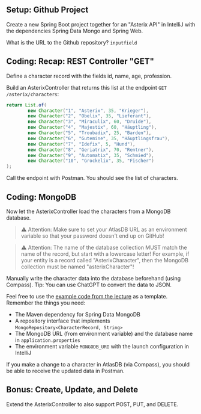 ## Setup: Github Project

Create a new Spring Boot project together for an "Asterix API" in IntelliJ with the dependencies Spring Data Mongo and Spring Web.

What is the URL to the Github repository?
`inputfield`

## Coding: Recap: REST Controller "GET"

Define a character record with the fields id, name, age, profession.

Build an AsterixController that returns this list at the endpoint `GET /asterix/characters`:

```java
return List.of(
        new Character("1", "Asterix", 35, "Krieger"),
        new Character("2", "Obelix", 35, "Lieferant"),
        new Character("3", "Miraculix", 60, "Druide"),
        new Character("4", "Majestix", 60, "Häuptling"),
        new Character("5", "Troubadix", 25, "Barden"),
        new Character("6", "Gutemine", 35, "Häuptlingsfrau"),
        new Character("7", "Idefix", 5, "Hund"),
        new Character("8", "Geriatrix", 70, "Rentner"),
        new Character("9", "Automatix", 35, "Schmied"),
        new Character("10", "Grockelix", 35, "Fischer")
);
```

Call the endpoint with Postman. You should see the list of characters.

## Coding: MongoDB

Now let the AsterixController load the characters from a MongoDB database.

> ⚠️ Attention: Make sure to set your AtlasDB URL as an environment variable so that your password doesn't end up on GitHub!

> ⚠️ Attention: The name of the database collection MUST match the name of the record, but start with a lowercase letter! For example, if your entity is a record called "AsterixCharacter", then the MongoDB collection must be named "asterixCharacter"!

Manually write the character data into the database beforehand (using Compass). Tip: You can use ChatGPT to convert the data to JSON.

Feel free to use the [example code from the lecture](https://github.com/bartfastiel/spring-data) as a template. Remember the things you need:
* The Maven dependency for Spring Data MongoDB
* A repository interface that implements `MongoRepository<CharacterRecord, String>`
* The MongoDB URL (from environment variable) and the database name in `application.properties`
* The environment variable `MONGODB_URI` with the launch configuration in IntelliJ

If you make a change to a character in AtlasDB (via Compass), you should be able to receive the updated data in Postman.

## Bonus: Create, Update, and Delete

Extend the AsterixController to also support POST, PUT, and DELETE.

